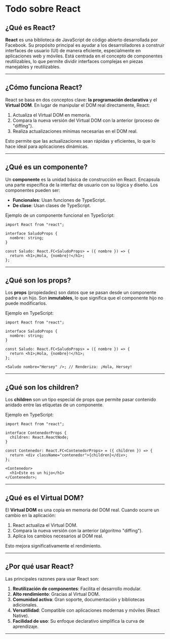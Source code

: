 # Todo sobre React

## ¿Qué es React?
**React** es una biblioteca de JavaScript de código abierto desarrollada por Facebook. Su propósito principal es ayudar a los desarrolladores a construir interfaces de usuario (UI) de manera eficiente, especialmente en aplicaciones web y móviles. Está centrada en el concepto de componentes reutilizables, lo que permite dividir interfaces complejas en piezas manejables y reutilizables.

---

## ¿Cómo funciona React?
React se basa en dos conceptos clave: **la programación declarativa** y el **Virtual DOM**. En lugar de manipular el DOM real directamente, React:
1. Actualiza el Virtual DOM en memoria.
2. Compara la nueva versión del Virtual DOM con la anterior (proceso de "diffing").
3. Realiza actualizaciones mínimas necesarias en el DOM real.

Esto permite que las actualizaciones sean rápidas y eficientes, lo que lo hace ideal para aplicaciones dinámicas.

---

## ¿Qué es un componente?
Un **componente** es la unidad básica de construcción en React. Encapsula una parte específica de la interfaz de usuario con su lógica y diseño. Los componentes pueden ser:
- **Funcionales**: Usan funciones de TypeScript.
- **De clase**: Usan clases de TypeScript.

Ejemplo de un componente funcional en TypeScript:

```tsx
import React from "react";

interface SaludoProps {
  nombre: string;
}

const Saludo: React.FC<SaludoProps> = ({ nombre }) => {
  return <h1>¡Hola, {nombre}!</h1>;
};
```

---

## ¿Qué son los props?
Los **props** (propiedades) son datos que se pasan desde un componente padre a un hijo. Son **inmutables**, lo que significa que el componente hijo no puede modificarlos.

Ejemplo en TypeScript:

```tsx
import React from "react";

interface SaludoProps {
  nombre: string;
}

const Saludo: React.FC<SaludoProps> = ({ nombre }) => {
  return <h1>¡Hola, {nombre}!</h1>;
};

<Saludo nombre="Hersey" />; // Renderiza: ¡Hola, Hersey!
```

---

## ¿Qué son los children?
Los **children** son un tipo especial de props que permite pasar contenido anidado entre las etiquetas de un componente.

Ejemplo en TypeScript:

```tsx
import React from "react";

interface ContenedorProps {
  children: React.ReactNode;
}

const Contenedor: React.FC<ContenedorProps> = ({ children }) => {
  return <div className="contenedor">{children}</div>;
};

<Contenedor>
  <h1>Este es un hijo</h1>
</Contenedor>;
```

---

## ¿Qué es el Virtual DOM?
El **Virtual DOM** es una copia en memoria del DOM real. Cuando ocurre un cambio en la aplicación:
1. React actualiza el Virtual DOM.
2. Compara la nueva versión con la anterior (algoritmo "diffing").
3. Aplica los cambios necesarios al DOM real.

Esto mejora significativamente el rendimiento.

---

## ¿Por qué usar React?
Las principales razones para usar React son:
1. **Reutilización de componentes**: Facilita el desarrollo modular.
2. **Alto rendimiento**: Gracias al Virtual DOM.
3. **Comunidad activa**: Gran soporte, documentación y bibliotecas adicionales.
4. **Versatilidad**: Compatible con aplicaciones modernas y móviles (React Native).
5. **Facilidad de uso**: Su enfoque declarativo simplifica la curva de aprendizaje.

---
